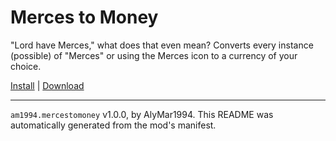 # Merces to Money

"Lord have Merces," what does that even mean? Converts every instance (possible) of "Merces" or using the Merces icon to a currency of your choice.

[Install](https://hitman-resources.netlify.app/smf-install-link/https://github.com/AlyMar1994/h3-mercestomoney/releases/latest/download/mod.framework.zip) | [Download](https://github.com/AlyMar1994/h3-mercestomoney/releases/latest/download/mod.framework.zip)

---

`am1994.mercestomoney` v1.0.0, by AlyMar1994. This README was automatically generated from the mod's manifest.
